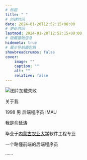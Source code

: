 ```yaml
---
# 标题
title: " "
# 创建时间
date: 2024-01-20T12:52:15+08:00
# 更新时间
lastmod: 2024-01-20T12:52:15+08:00
# 隐藏基础信息
hidemeta: true
# 展示导航面包屑
showbreadcrumbs: false
cover:
    image: ""
    caption: ""
    alt: ""
    relative: false
---
```

<div class="custom-about">
    <div>
        <img class="custom-profile" src="https://www.yuyantao.com/img/profile.png" alt="图片加载失败">
    </div>
    <p class="custom-font">关于我</p>
    <span class="custom-heading-underline"></span>
    <div class="custom-tags-container">
        <span>1998</span>
        <span>男</span>
        <span>后端程序员</span>
        <span>IMAU</span>
    </div>
    <div class="about-content">
        <p>我是俞延涛</p>
        <p>毕业于<a class="custom-link" href="https://www.imau.edu.cn/" target="_blank">内蒙古农业大学</a>软件工程专业
        </p>
        <p>一个略懂前端的后端程序员</p>
        <p>······</p>
    </div>
</div>